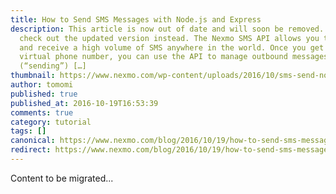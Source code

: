 ```yaml
---
title: How to Send SMS Messages with Node.js and Express
description: This article is now out of date and will soon be removed. Please
  check out the updated version instead. The Nexmo SMS API allows you to send
  and receive a high volume of SMS anywhere in the world. Once you get your
  virtual phone number, you can use the API to manage outbound messages
  (“sending”) […]
thumbnail: https://www.nexmo.com/wp-content/uploads/2016/10/sms-send-node.png
author: tomomi
published: true
published_at: 2016-10-19T16:53:39
comments: true
category: tutorial
tags: []
canonical: https://www.nexmo.com/blog/2016/10/19/how-to-send-sms-messages-with-node-js-and-express-dr
redirect: https://www.nexmo.com/blog/2016/10/19/how-to-send-sms-messages-with-node-js-and-express-dr
---
```

Content to be migrated...